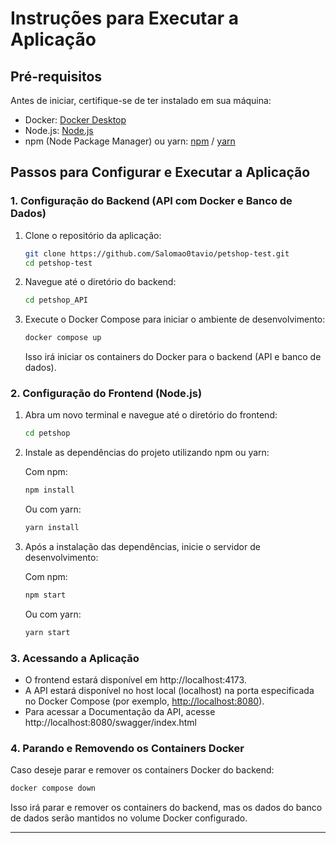 # Instruções para Executar a Aplicação

## Pré-requisitos

Antes de iniciar, certifique-se de ter instalado em sua máquina:

- Docker: [Docker Desktop](https://www.docker.com/products/docker-desktop)
- Node.js: [Node.js](https://nodejs.org/)
- npm (Node Package Manager) ou yarn: [npm](https://www.npmjs.com/) / [yarn](https://yarnpkg.com/)

## Passos para Configurar e Executar a Aplicação

### 1. Configuração do Backend (API com Docker e Banco de Dados)

1. Clone o repositório da aplicação:

   ```bash
   git clone https://github.com/Salomao0tavio/petshop-test.git
   cd petshop-test
   ```

2. Navegue até o diretório do backend:

   ```bash
   cd petshop_API
   ```

3. Execute o Docker Compose para iniciar o ambiente de desenvolvimento:

   ```bash
   docker compose up
   ```

   Isso irá iniciar os containers do Docker para o backend (API e banco de dados).

### 2. Configuração do Frontend (Node.js)

1. Abra um novo terminal e navegue até o diretório do frontend:

   ```bash
   cd petshop
   ```

2. Instale as dependências do projeto utilizando npm ou yarn:

   Com npm:

   ```bash
   npm install
   ```

   Ou com yarn:

   ```bash
   yarn install
   ```

3. Após a instalação das dependências, inicie o servidor de desenvolvimento:

   Com npm:

   ```bash
   npm start
   ```

   Ou com yarn:

   ```bash
   yarn start
   ```

### 3. Acessando a Aplicação

- O frontend estará disponível em http://localhost:4173.
- A API estará disponível no host local (localhost) na porta especificada no Docker Compose (por exemplo, [http://localhost:8080](http://localhost:8080)).
- Para acessar a Documentação da API, acesse http://localhost:8080/swagger/index.html

### 4. Parando e Removendo os Containers Docker

Caso deseje parar e remover os containers Docker do backend:

```bash
docker compose down
```

Isso irá parar e remover os containers do backend, mas os dados do banco de dados serão mantidos no volume Docker configurado.

---